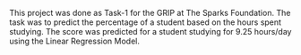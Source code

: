 This project was done as Task-1 for the GRIP at The Sparks Foundation. 
The task was to predict the percentage of a student based on the hours spent studying. The score was predicted for a student studying for 9.25 hours/day using 
the Linear Regression Model.
